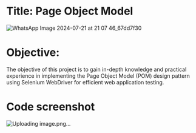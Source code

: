# Title: Page Object Model
![WhatsApp Image 2024-07-21 at 21 07 46_67dd7f30](https://github.com/user-attachments/assets/e907bca7-591e-4752-9abd-aece85bf620c)


# Objective:
The objective of this project is to gain in-depth knowledge and practical experience in implementing the Page Object Model (POM) design pattern using Selenium WebDriver for efficient web application testing.

# Code screenshot
![Uploading image.png…]()


